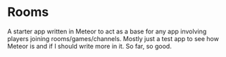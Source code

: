 # Rooms

A starter app written in Meteor to act as a base for any app involving players joining rooms/games/channels.
Mostly just a test app to see how Meteor is and if I should write more in it. So far, so good. 
